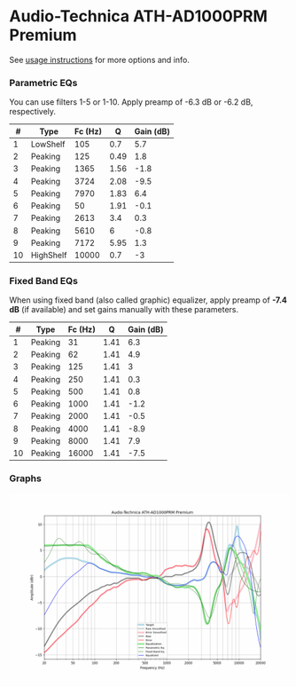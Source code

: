 # Audio-Technica ATH-AD1000PRM Premium
See [usage instructions](https://github.com/jaakkopasanen/AutoEq#usage) for more options and info.

### Parametric EQs
You can use filters 1-5 or 1-10. Apply preamp of -6.3 dB or -6.2 dB, respectively.

|   # | Type      |   Fc (Hz) |    Q |   Gain (dB) |
|-----|-----------|-----------|------|-------------|
|   1 | LowShelf  |       105 | 0.7  |         5.7 |
|   2 | Peaking   |       125 | 0.49 |         1.8 |
|   3 | Peaking   |      1365 | 1.56 |        -1.8 |
|   4 | Peaking   |      3724 | 2.08 |        -9.5 |
|   5 | Peaking   |      7970 | 1.83 |         6.4 |
|   6 | Peaking   |        50 | 1.91 |        -0.1 |
|   7 | Peaking   |      2613 | 3.4  |         0.3 |
|   8 | Peaking   |      5610 | 6    |        -0.8 |
|   9 | Peaking   |      7172 | 5.95 |         1.3 |
|  10 | HighShelf |     10000 | 0.7  |        -3   |

### Fixed Band EQs
When using fixed band (also called graphic) equalizer, apply preamp of **-7.4 dB** (if available) and set gains manually with these parameters.

|   # | Type    |   Fc (Hz) |    Q |   Gain (dB) |
|-----|---------|-----------|------|-------------|
|   1 | Peaking |        31 | 1.41 |         6.3 |
|   2 | Peaking |        62 | 1.41 |         4.9 |
|   3 | Peaking |       125 | 1.41 |         3   |
|   4 | Peaking |       250 | 1.41 |         0.3 |
|   5 | Peaking |       500 | 1.41 |         0.8 |
|   6 | Peaking |      1000 | 1.41 |        -1.2 |
|   7 | Peaking |      2000 | 1.41 |        -0.5 |
|   8 | Peaking |      4000 | 1.41 |        -8.9 |
|   9 | Peaking |      8000 | 1.41 |         7.9 |
|  10 | Peaking |     16000 | 1.41 |        -7.5 |

### Graphs
![](./Audio-Technica%20ATH-AD1000PRM%20Premium.png)
